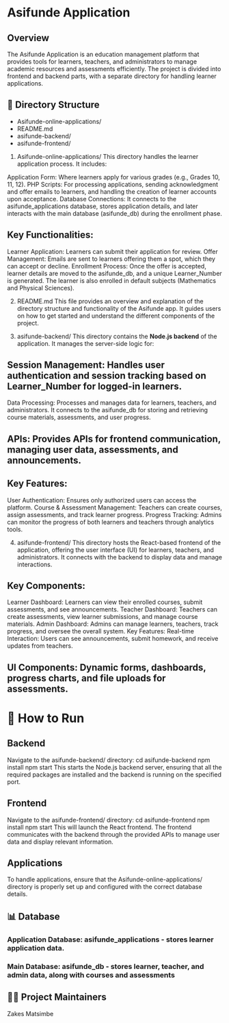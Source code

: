 # Asifunde Application

## Overview
The Asifunde Application is an education management platform that provides tools for learners, teachers, and administrators to manage academic resources and assessments efficiently. The project is divided into frontend and backend parts, with a separate directory for handling learner applications.

## 📂 Directory Structure

- Asifunde-online-applications/
- README.md
- asifunde-backend/
- asifunde-frontend/


1. Asifunde-online-applications/
This directory handles the learner application process. It includes:

Application Form: Where learners apply for various grades (e.g., Grades 10, 11, 12).
PHP Scripts: For processing applications, sending acknowledgment and offer emails to learners, and handling the creation of learner accounts upon acceptance.
Database Connections: It connects to the asifunde_applications database, stores application details, and later interacts with the main database (asifunde_db) during the enrollment phase.

## Key Functionalities:
Learner Application: Learners can submit their application for review.
Offer Management: Emails are sent to learners offering them a spot, which they can accept or decline.
Enrollment Process: Once the offer is accepted, learner details are moved to the asifunde_db, and a unique Learner_Number is generated. The learner is also enrolled in default subjects (Mathematics and Physical Sciences).

2. README.md
This file provides an overview and explanation of the directory structure and functionality of the Asifunde app. It guides users on how to get started and understand the different components of the project.

3. asifunde-backend/
This directory contains the **Node.js backend** of the application. It manages the server-side logic for:

## Session Management: Handles user authentication and session tracking based on Learner_Number for logged-in learners.
Data Processing: Processes and manages data for learners, teachers, and administrators. It connects to the asifunde_db for storing and retrieving course materials, assessments, and user progress.
## APIs: Provides APIs for frontend communication, managing user data, assessments, and announcements.
## Key Features:
User Authentication: Ensures only authorized users can access the platform.
Course & Assessment Management: Teachers can create courses, assign assessments, and track learner progress.
Progress Tracking: Admins can monitor the progress of both learners and teachers through analytics tools.

4. asifunde-frontend/
This directory hosts the React-based frontend of the application, offering the user interface (UI) for learners, teachers, and administrators. It connects with the backend to display data and manage interactions.

## Key Components:
Learner Dashboard: Learners can view their enrolled courses, submit assessments, and see announcements.
Teacher Dashboard: Teachers can create assessments, view learner submissions, and manage course materials.
Admin Dashboard: Admins can manage learners, teachers, track progress, and oversee the overall system.
Key Features:
Real-time Interaction: Users can see announcements, submit homework, and receive updates from teachers.
## UI Components: Dynamic forms, dashboards, progress charts, and file uploads for assessments.


# 🚀 How to Run

## Backend
Navigate to the asifunde-backend/ directory:
cd asifunde-backend
npm install
npm start
This starts the Node.js backend server, ensuring that all the required packages are installed and the backend is running on the specified port.

## Frontend

Navigate to the asifunde-frontend/ directory:
cd asifunde-frontend
npm install
npm start
This will launch the React frontend. The frontend communicates with the backend through the provided APIs to manage user data and display relevant information.

## Applications
To handle applications, ensure that the Asifunde-online-applications/ directory is properly set up and configured with the correct database details.


## 📊 Database
### Application Database: asifunde_applications - stores learner application data.
### Main Database: asifunde_db - stores learner, teacher, and admin data, along with courses and assessments


## 👨‍🏫 Project Maintainers
Zakes Matsimbe